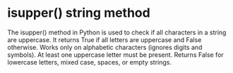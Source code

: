 # isupper()   string method
The isupper() method in Python is used to check if all characters in a string are uppercase. It returns True if all letters are uppercase and False otherwise.
Works only on alphabetic characters (ignores digits and symbols).
At least one uppercase letter must be present.
Returns False for lowercase letters, mixed case, spaces, or empty strings.
